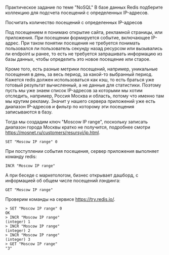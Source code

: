Практическое задание по теме "NoSQL"
В базе данных Redis подберите коллекцию для подсчета посещений с
определенных IP-адресов.

Посчитать количество посещений с определенных IP-адресов

Под посещением я понимаю открытие сайта, рекламной страницы, или
приложения. При посещении формируется событие, включающее IP-адрес.
При таком понятии посещения не требуется понимать пользовался ли
пользователь секунду назад ресурсом или вызывались ли endpoint ы
ранее, то есть не требуется запрашивать информацию из базы данных,
чтобы определить это новое посещение или старое.

Кроме того, есть разные метрики посещений, например, уникальные
посещения в день, за весь период, за какой-то выбранный период.
Кажется redis должен использоваться как кэш, то есть браться уже
готовый результат вычисленный, а не данные для статистики. Поэтому
пусть мы уже знаем список IP-адресов за которыми мы хотим отследить,
например, Россия Москва и область, потому что именно там мы крутим
рекламу. Значит у нашего сервера приложений уже есть диапазон
IP-адресов и фильтр по которому эти посещения записываются в базу.

Тогда мы создадим ключ "Moscow IP range", поскольку записать диапазон
города Москвы кратко не получится, подробнее смотри
https://mosnet.ru/customers/resursyi/ip.html.
```text
SET "Moscow IP range" 0
```
При поступлении события посещения, сервер приложения выполняет
команду redis:
```text
INCR "Moscow IP range"
```

А при беседе с маркетологом, бизнес открывает дашборд, с информацией
об общем числе посещений лэндинга:
```text
GET "Moscow IP range"
```

Проверим команды на сервисе https://try.redis.io/.
```text
> SET "Moscow IP range" 0
OK
> INCR "Moscow IP range"
(integer) 1
> INCR "Moscow IP range"
(integer) 2
> INCR "Moscow IP range"
(integer) 3
> GET "Moscow IP range"
"3"
```